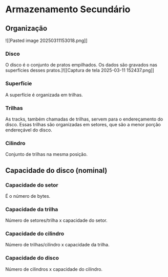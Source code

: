 # Armazenamento Secundário
## Organização
![[Pasted image 20250311153018.png]]
### Disco
O disco é o conjunto de pratos empilhados. Os dados são gravados nas superfícies desses pratos.]![[Captura de tela 2025-03-11 152437.png]]
### Superfície
A superfície é organizada em trilhas.
### Trilhas
As tracks, também chamadas de trilhas, servem para o endereçamento do disco. Essas trilhas são organizadas em setores, que são a menor porção endereçável do disco.
### Cilindro
Conjunto de trilhas na mesma posição.
## Capacidade do disco (nominal)
### Capacidade do setor
É o número de bytes.
### Capacidade da trilha
Número de setores/trilha x capacidade do setor.
### Capacidade do cilindro
Número de trilhas/cilindro x capacidade da trilha.
### Capacidade do disco
Número de cilindros x capacidade do cilindro.